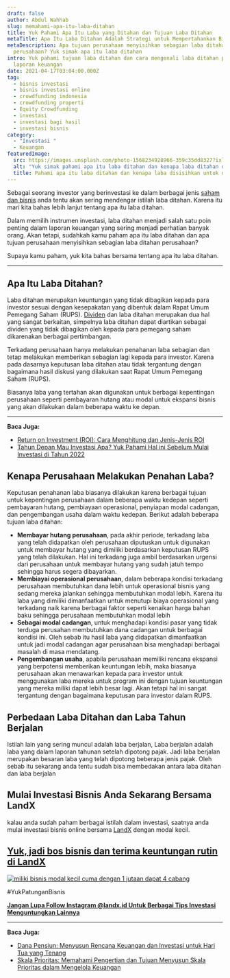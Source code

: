 ```yaml
---
draft: false
author: Abdul Wahhab
slug: memahami-apa-itu-laba-ditahan
title: Yuk Pahami Apa Itu Laba yang Ditahan dan Tujuan Laba Ditahan
metaTitle: Apa Itu Laba Ditahan Adalah Strategi untuk Mempertahankan Bisnis
metaDescription: Apa tujuan perusahaan menyisihkan sebagian laba ditahan
  perusahaan? Yuk simak apa itu laba ditahan
intro: Yuk pahami tujuan laba ditahan dan cara mengenali laba ditahan pada
  laporan keuangan
date: 2021-04-17T03:04:00.000Z
tag:
  - bisnis investasi
  - bisnis investasi online
  - crowdfunding indonesia
  - crowdfunding properti
  - Equity Crowdfunding
  - investasi
  - investasi bagi hasil
  - investasi bisnis
category:
  - "Investasi "
  - Keuangan
featuredImage:
  src: https://images.unsplash.com/photo-1568234928966-359c35dd8327?ixlib=rb-1.2.1&ixid=MnwxMjA3fDB8MHxwaG90by1wYWdlfHx8fGVufDB8fHx8&auto=format&fit=crop&w=926&q=80
  alt: "Yuk simak pahami apa itu laba ditahan dan kenapa laba ditahan dilakukan "
  title: Pahami apa itu laba ditahan dan kenapa laba disisihkan untuk ditahan
---
```

Sebagai seorang investor yang berinvestasi ke dalam berbagai jenis [saham dan bisnis](https://landx.id/) anda tentu akan sering mendengar istilah laba ditahan. Karena itu mari kita bahas lebih lanjut tentang apa itu laba ditahan.

Dalam memilih instrumen investasi, laba ditahan menjadi salah satu poin penting dalam laporan keuangan yang sering menjadi perhatian banyak orang. Akan tetapi, sudahkah kamu paham apa itu laba ditahan dan apa tujuan perusahaan menyisihkan sebagian laba ditahan perusahaan?

Supaya kamu paham, yuk kita bahas bersama tentang apa itu laba ditahan.

- - -

## Apa Itu Laba Ditahan?

Laba ditahan merupakan keuntungan yang tidak dibagikan kepada para investor sesuai dengan kesepakatan yang dibentuk dalam Rapat Umum Pemegang Saham (RUPS). [Dividen](https://landx.id/) dan laba ditahan merupakan dua hal yang sangat berkaitan, simpelnya laba ditahan dapat diartikan sebagai dividen yang tidak dibagikan oleh kepada para pemegang saham dikarenakan berbagai pertimbangan.

Terkadang perusahaan hanya melakukan penahanan laba sebagian dan tetap melakukan memberikan sebagian lagi kepada para investor. Karena pada dasarnya keputusan laba ditahan atau tidak tergantung dengan bagaimana hasil diskusi yang dilakukan saat Rapat Umum Pemegang Saham (RUPS).

Biasanya laba yang tertahan akan digunakan untuk berbagai kepentingan perusahaan seperti pembayaran hutang atau modal untuk ekspansi bisnis yang akan dilakukan dalam beberapa waktu ke depan.

- - -

**Baca Juga:**

* [Return on Investment (ROI): Cara Menghitung dan Jenis-Jenis ROI](https://landx.id/blog/return-on-investment-roi-adalah/)
* [Tahun Depan Mau Investasi Apa? Yuk Pahami Hal ini Sebelum Mulai Investasi di Tahun 2022](https://landx.id/blog/hal-penting-yang-harus-dipahami-saat-berinvestasi-di-tahun-2022/)

## Kenapa Perusahaan Melakukan Penahan Laba?

Keputusan penahanan laba biasanya dilakukan karena berbagai tujuan untuk kepentingan perusahaan dalam beberapa waktu kedepan seperti pembayaran hutang, pembiayaan operasional, penyiapan modal cadangan, dan pengembangan usaha dalam waktu kedepan. Berikut adalah beberapa tujuan laba ditahan:

* **Membayar hutang perusahaan**, pada akhir periode, terkadang laba yang telah didapatkan oleh perusahaan diputuskan untuk digunakan untuk membayar hutang yang dimiliki berdasarkan keputusan RUPS yang telah dilakukan. Hal ini terkadang juga ambil berdasarkan urgensi dari perusahaan untuk membayar hutang yang sudah jatuh tempo sehingga harus segera dibayarkan.
* **Membiayai operasional perusahaan**, dalam beberapa kondisi terkadang perusahaan membutuhkan dana lebih untuk operasional bisnis yang sedang mereka jalankan sehingga membutuhkan modal lebih. Karena itu laba yang dimiliki dimanfaatkan untuk menutupi biaya operasional yang terkadang naik karena  berbagai faktor seperti kenaikan harga bahan baku sehingga perusahaan membutuhkan modal lebih
* **Sebagai modal cadangan**, untuk menghadapi kondisi pasar yang tidak terduga perusahan membutuhkan dana cadangan untuk berbagai kondisi ini. Oleh sebab itu hasil laba yang didapatkan dimanfaatkan untuk jadi modal cadangan agar perusahaan bisa menghadapi berbagai masalah di masa mendatang.
* **Pengembangan usaha**, apabila perusahaan memiliki rencana ekspansi yang berpotensi memberikan keuntungan lebih, maka biasanya perusahaan akan menawarkan kepada para investor untuk menggunakan laba mereka untuk program ini dengan tujuan keuntungan yang mereka miliki dapat lebih besar lagi. Akan tetapi hal ini sangat tergantung dengan bagaimana keputusan para investor dalam RUPS.

## Perbedaan Laba Ditahan dan Laba Tahun Berjalan

Istilah lain yang sering muncul adalah laba berjalan, Laba berjalan adalah laba yang dalam laporan tahunan setelah dipotong pajak. Jadi laba berjalan merupakan besaran laba yang telah dipotong beberapa jenis pajak. Oleh sebab itu sekarang anda tentu sudah bisa membedakan antara laba ditahan dan laba berjalan

## Mulai Investasi Bisnis Anda Sekarang Bersama LandX

kalau anda sudah paham berbagai istilah dalam investasi, saatnya anda mulai investasi bisnis online bersama [LandX](https://landx.id/) dengan modal kecil.

## [Yuk, jadi bos bisnis dan terima keuntungan rutin di LandX](https://landx.id/project/?utm_source=Blog&utm_medium=organic+keyword&utm_campaign=blog&utm_id=Blog)

[![miliki bisnis modal kecil cuma dengan 1 jutaan dapat 4 cabang ](https://accountgram-production.sfo2.cdn.digitaloceanspaces.com/landx_ghost/2021/11/jadi-owner-bisnis-hanya-1-jutaan-dengan-cuan-yang-sangat-menjanjikan.png)](https://landx.id/project/?utm_source=Blog&utm_medium=organic+keyword&utm_campaign=blog&utm_id=Blog)

\#YukPatunganBisnis

**[Jangan Lupa Follow Instagram @landx.id Untuk Berbagai Tips Investasi Menguntungkan Lainnya](https://www.instagram.com/landx.id/?utm_medium=copy_link)**

- - -

**Baca Juga:**

* [Dana Pensiun: Menyusun Rencana Keuangan dan Investasi untuk Hari Tua yang Tenang](https://landx.id/blog/perencanaan-keuangan-untuk-hari-tua/)
* [Skala Prioritas: Memahami Pengertian dan Tujuan Menyusun Skala Prioritas dalam Mengelola Keuangan](https://landx.id/blog/konsep-skala-prioritas/)